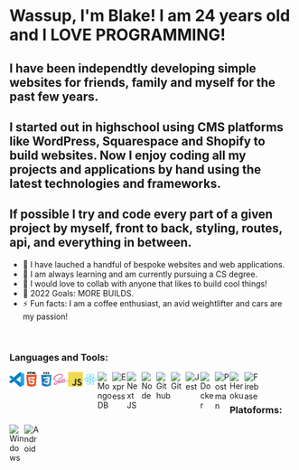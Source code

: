 # Wassup, I'm Blake! I am 24 years old and I LOVE PROGRAMMING!

## I have been independtly developing simple websites for friends, family and myself for the past few years.
## I started out in highschool using CMS platforms like WordPress, Squarespace and Shopify to build websites. Now I enjoy coding all my projects and applications by hand using the latest technologies and frameworks.
## If possible I try and code every part of a given project by myself, front to back, styling, routes, api, and everything in between.

- 🔭 I have lauched a handful of bespoke websites and web applications.
- 🌱 I am always learning and am currently pursuing a CS degree. 
- 👯 I would love to collab with anyone that likes to build cool things!
- 🥅 2022 Goals: MORE BUILDS.
- ⚡ Fun facts: I am a coffee enthusiast, an avid weightlifter and cars are my passion!

<br />

### Languages and Tools:

<img align="left" alt="Visual Studio Code" width="26px" src="https://raw.githubusercontent.com/github/explore/80688e429a7d4ef2fca1e82350fe8e3517d3494d/topics/visual-studio-code/visual-studio-code.png" />
<img align="left" alt="HTML5" width="26px" src="https://raw.githubusercontent.com/github/explore/80688e429a7d4ef2fca1e82350fe8e3517d3494d/topics/html/html.png" />
<img align="left" alt="CSS3" width="26px" src="https://raw.githubusercontent.com/github/explore/80688e429a7d4ef2fca1e82350fe8e3517d3494d/topics/css/css.png" />
<img align="left" alt="Sass" width="26px" src="https://raw.githubusercontent.com/github/explore/80688e429a7d4ef2fca1e82350fe8e3517d3494d/topics/sass/sass.png" />
<img align="left" alt="JavaScript" width="26px" src="https://raw.githubusercontent.com/github/explore/80688e429a7d4ef2fca1e82350fe8e3517d3494d/topics/javascript/javascript.png" />
<img align="left" alt="React" width="26px" src="https://raw.githubusercontent.com/github/explore/80688e429a7d4ef2fca1e82350fe8e3517d3494d/topics/react/react.png" />
<img align="left" alt="MongoDB" width="26px" src="https://cdn.icon-icons.com/icons2/2415/PNG/512/mongodb_original_logo_icon_146424.png" />
<img align="left" alt="Express" width="26px" src="https://cdn.icon-icons.com/icons2/2699/PNG/512/expressjs_logo_icon_169185.png" />
<img align="left" alt="Next JS" width="26px" src="https://seeklogo.com/images/N/next-js-logo-8FCFF51DD2-seeklogo.com.png" />
<img align="left" alt="Node" width="26px" src="https://seeklogo.com/images/N/nodejs-logo-FBE122E377-seeklogo.com.png" />
<img align="left" alt="Github" width="26px" src="https://cdn-icons-png.flaticon.com/512/25/25231.png" />
<img align="left" alt="Git" width="26px" src="https://git-scm.com/images/logos/downloads/Git-Icon-1788C.png" />
<img align="left" alt="Jest" width="26px" src="https://iconape.com/wp-content/png_logo_vector/jest-logo.png" />
<img align="left" alt="Docker" width="26px" src="https://www.docker.com/wp-content/uploads/2022/03/Moby-logo.png" />
<img align="left" alt="Postman" width="26px" src="https://seeklogo.com/images/P/postman-logo-F43375A2EB-seeklogo.com.png" />
<img align="left" alt="Heroku" width="26px" src="https://iconape.com/wp-content/files/xn/371066/svg/371066.svg" />
<img align="left" alt="Firebase" width="26px" src="https://cdn.worldvectorlogo.com/logos/firebase-1.svg" />

<br />
<br/>

### Platoforms:
<img align="left" alt="Windows" width="26px" src="https://static.wikia.nocookie.net/logo-timeline/images/9/9e/Windows_%281992%29.svg/revision/latest?cb=20181217170419" />
<img align="left" alt="Android" width="26px" src="https://upload.wikimedia.org/wikipedia/commons/thumb/d/d7/Android_robot.svg/1745px-Android_robot.svg.png" />


